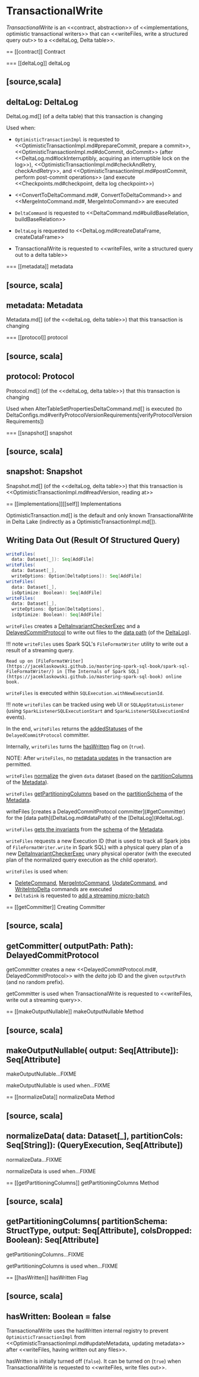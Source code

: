 # TransactionalWrite

*TransactionalWrite* is an <<contract, abstraction>> of <<implementations, optimistic transactional writers>> that can <<writeFiles, write a structured query out>> to a <<deltaLog, Delta table>>.

== [[contract]] Contract

=== [[deltaLog]] deltaLog

[source,scala]
----
deltaLog: DeltaLog
----

DeltaLog.md[] (of a delta table) that this transaction is changing

Used when:

* `OptimisticTransactionImpl` is requested to <<OptimisticTransactionImpl.md#prepareCommit, prepare a commit>>, <<OptimisticTransactionImpl.md#doCommit, doCommit>> (after <<DeltaLog.md#lockInterruptibly, acquiring an interruptible lock on the log>>), <<OptimisticTransactionImpl.md#checkAndRetry, checkAndRetry>>, and <<OptimisticTransactionImpl.md#postCommit, perform post-commit operations>> (and execute <<Checkpoints.md#checkpoint, delta log checkpoint>>)

* <<ConvertToDeltaCommand.md#, ConvertToDeltaCommand>> and <<MergeIntoCommand.md#, MergeIntoCommand>> are executed

* `DeltaCommand` is requested to <<DeltaCommand.md#buildBaseRelation, buildBaseRelation>>

* `DeltaLog` is requested to <<DeltaLog.md#createDataFrame, createDataFrame>>

* TransactionalWrite is requested to <<writeFiles, write a structured query out to a delta table>>

=== [[metadata]] metadata

[source, scala]
----
metadata: Metadata
----

Metadata.md[] (of the <<deltaLog, delta table>>) that this transaction is changing

=== [[protocol]] protocol

[source, scala]
----
protocol: Protocol
----

Protocol.md[] (of the <<deltaLog, delta table>>) that this transaction is changing

Used when AlterTableSetPropertiesDeltaCommand.md[] is executed (to DeltaConfigs.md#verifyProtocolVersionRequirements[verifyProtocolVersionRequirements])

=== [[snapshot]] snapshot

[source, scala]
----
snapshot: Snapshot
----

Snapshot.md[] (of the <<deltaLog, delta table>>) that this transaction is <<OptimisticTransactionImpl.md#readVersion, reading at>>

== [[implementations]][[self]] Implementations

OptimisticTransaction.md[] is the default and only known TransactionalWrite in Delta Lake (indirectly as a OptimisticTransactionImpl.md[]).

## <span id="writeFiles"> Writing Data Out (Result Of Structured Query)

```scala
writeFiles(
  data: Dataset[_]): Seq[AddFile]
writeFiles(
  data: Dataset[_],
  writeOptions: Option[DeltaOptions]): Seq[AddFile]
writeFiles(
  data: Dataset[_],
  isOptimize: Boolean): Seq[AddFile]
writeFiles(
  data: Dataset[_],
  writeOptions: Option[DeltaOptions],
  isOptimize: Boolean): Seq[AddFile]
```

`writeFiles` creates a [DeltaInvariantCheckerExec](DeltaInvariantCheckerExec.md) and a [DelayedCommitProtocol](DelayedCommitProtocol.md) to write out files to the [data path](DeltaLog.md#dataPath) (of the [DeltaLog](#deltaLog)).

!!! note
    `writeFiles` uses Spark SQL's `FileFormatWriter` utility to write out a result of a streaming query.

    Read up on [FileFormatWriter](https://jaceklaskowski.github.io/mastering-spark-sql-book/spark-sql-FileFormatWriter/) in [The Internals of Spark SQL](https://jaceklaskowski.github.io/mastering-spark-sql-book) online book.

`writeFiles` is executed within `SQLExecution.withNewExecutionId`.

!!! note
    `writeFiles` can be tracked using web UI or `SQLAppStatusListener` (using `SparkListenerSQLExecutionStart` and `SparkListenerSQLExecutionEnd` events).

In the end, `writeFiles` returns the [addedStatuses](DelayedCommitProtocol.md#addedStatuses) of the `DelayedCommitProtocol` committer.

Internally, `writeFiles` turns the [hasWritten](#hasWritten) flag on (`true`).

NOTE: After `writeFiles`, no [metadata updates](OptimisticTransactionImpl.md#updateMetadata-AssertionError-hasWritten) in the transaction are permitted.

`writeFiles` [normalize](#normalizeData) the given `data` dataset (based on the [partitionColumns](Metadata.md#partitionColumns) of the [Metadata](OptimisticTransactionImpl.md#metadata)).

`writeFiles` [getPartitioningColumns](#getPartitioningColumns) based on the [partitionSchema](Metadata.md#partitionSchema) of the [Metadata](OptimisticTransactionImpl.md#metadata).

<span id="writeFiles-committer">
writeFiles [creates a DelayedCommitProtocol committer](#getCommitter) for the [data path](DeltaLog.md#dataPath) of the [DeltaLog](#deltaLog).

`writeFiles` [gets the invariants](Invariants.md#getFromSchema) from the [schema](Metadata.md#schema) of the [Metadata](OptimisticTransactionImpl.md#metadata).

<span id="writeFiles-DeltaInvariantCheckerExec"><span id="writeFiles-FileFormatWriter">
`writeFiles` requests a new Execution ID (that is used to track all Spark jobs of `FileFormatWriter.write` in Spark SQL) with a physical query plan of a new [DeltaInvariantCheckerExec](DeltaInvariantCheckerExec.md) unary physical operator (with the executed plan of the normalized query execution as the child operator).

`writeFiles` is used when:

* [DeleteCommand](commands/DeleteCommand.md), [MergeIntoCommand](commands/MergeIntoCommand.md), [UpdateCommand](commands/UpdateCommand.md), and [WriteIntoDelta](commands/WriteIntoDelta.md) commands are executed
* `DeltaSink` is requested to [add a streaming micro-batch](DeltaSink.md#addBatch)

== [[getCommitter]] Creating Committer

[source, scala]
----
getCommitter(
  outputPath: Path): DelayedCommitProtocol
----

getCommitter creates a new <<DelayedCommitProtocol.md#, DelayedCommitProtocol>> with the *delta* job ID and the given `outputPath` (and no random prefix).

getCommitter is used when TransactionalWrite is requested to <<writeFiles, write out a streaming query>>.

== [[makeOutputNullable]] makeOutputNullable Method

[source, scala]
----
makeOutputNullable(
  output: Seq[Attribute]): Seq[Attribute]
----

makeOutputNullable...FIXME

makeOutputNullable is used when...FIXME

== [[normalizeData]] normalizeData Method

[source, scala]
----
normalizeData(
  data: Dataset[_],
  partitionCols: Seq[String]): (QueryExecution, Seq[Attribute])
----

normalizeData...FIXME

normalizeData is used when...FIXME

== [[getPartitioningColumns]] getPartitioningColumns Method

[source, scala]
----
getPartitioningColumns(
  partitionSchema: StructType,
  output: Seq[Attribute],
  colsDropped: Boolean): Seq[Attribute]
----

getPartitioningColumns...FIXME

getPartitioningColumns is used when...FIXME

== [[hasWritten]] hasWritten Flag

[source, scala]
----
hasWritten: Boolean = false
----

TransactionalWrite uses the hasWritten internal registry to prevent `OptimisticTransactionImpl` from <<OptimisticTransactionImpl.md#updateMetadata, updating metadata>> after <<writeFiles, having written out any files>>.

hasWritten is initially turned off (`false`). It can be turned on (`true`) when TransactionalWrite is requested to <<writeFiles, write files out>>.
